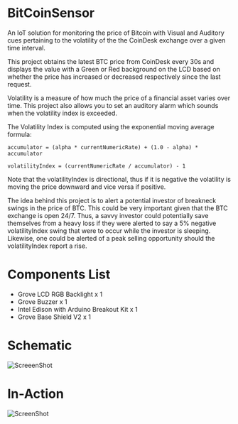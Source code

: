 BitCoinSensor
=============

An IoT solution for monitoring the price of Bitcoin with Visual and Auditory cues pertaining to the volatility of the the CoinDesk exchange over a given time interval.     

This project obtains the latest BTC price from CoinDesk every 30s and displays the value with a Green or Red background on the LCD based on whether the price has increased or decreased respectively since the last request.

Volatility is a measure of how much the price of a financial asset varies over time. This project also allows you to set an auditory alarm which sounds when the volatility index is exceeded. 

The Volatility Index is computed using the exponential moving average formula:

`accumulator = (alpha * currentNumericRate) + (1.0 - alpha) * accumulator`

`volatilityIndex = (currentNumericRate / accumulator) - 1`

Note that the volatilityIndex is directional, thus if it is negative the volatility is moving the price downward and vice versa if positive.  

The idea behind this project is to alert a potential investor of breakneck swings in the price of BTC.  This could be very important given that the BTC exchange is open 24/7.  Thus, a savvy investor could potentially save themselves from a heavy loss if they were alerted to say a 5% negative volatilityIndex swing that were to occur while the investor is sleeping.  Likewise, one could be alerted of a peak selling opportunity should the volatilityIndex report a rise.  

Components List
===============
* Grove LCD RGB Backlight x 1  
* Grove Buzzer x 1  
* Intel Edison with Arduino Breakout Kit x 1  
* Grove Base Shield V2 x 1 

Schematic
========
![ScreeenShot](http://i.imgur.com/IEt8H17.png)

In-Action
=========
![ScreenShot](http://giant.gfycat.com/BlondExemplaryKoala.gif)

